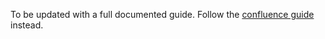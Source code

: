 To be updated with a full documented guide.
Follow the [confluence guide](https://confluence.i2cat.net/x/ZIVtC) instead.